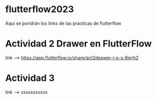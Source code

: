 # flutterflow2023
Aquí se pondrán los links de las practicas de flutterflow

# Actividad 2 Drawer en FlutterFlow
link --> https://app.flutterflow.io/share/act2deawer-i-o-s-8ierh2

# Actividad 3 
link --> xxxxxxxxxxx

